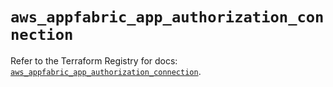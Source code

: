 # `aws_appfabric_app_authorization_connection`

Refer to the Terraform Registry for docs: [`aws_appfabric_app_authorization_connection`](https://registry.terraform.io/providers/hashicorp/aws/5.61.0/docs/resources/appfabric_app_authorization_connection).
